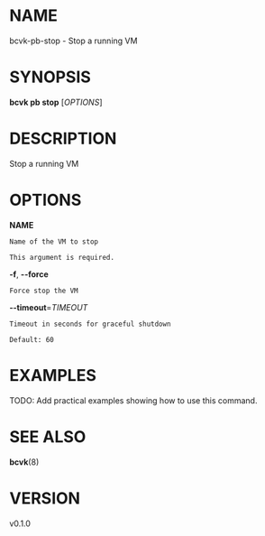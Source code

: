 # NAME

bcvk-pb-stop - Stop a running VM

# SYNOPSIS

**bcvk pb stop** [*OPTIONS*]

# DESCRIPTION

Stop a running VM

# OPTIONS

<!-- BEGIN GENERATED OPTIONS -->
**NAME**

    Name of the VM to stop

    This argument is required.

**-f**, **--force**

    Force stop the VM

**--timeout**=*TIMEOUT*

    Timeout in seconds for graceful shutdown

    Default: 60

<!-- END GENERATED OPTIONS -->

# EXAMPLES

TODO: Add practical examples showing how to use this command.

# SEE ALSO

**bcvk**(8)

# VERSION

v0.1.0
